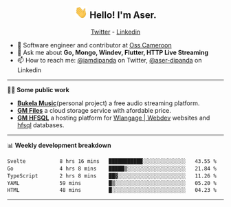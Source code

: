 <h2 align="center"> <img src="https://github.com/gabriel-TheCode/gabriel-TheCode/blob/master/gifs/Hi.gif" width="30px"> Hello! I'm Aser.</h2>
<p align="center">
  <a href="https://twitter.com/iamdipanda">Twitter</a> - 
  <a href="https://www.linkedin.com/in/aser-dipanda/">Linkedin</a>
</p>


- 🔭 Software engineer and contributor at [Oss Cameroon](https://github.com/osscameroon)
- 💬 Ask me about **Go, Mongo, Windev, Flutter, HTTP Live Streaming**
- 📫 How to reach me: [@iamdipanda](https://twitter.com/iamdipanda) on Twitter, [@aser-dipanda](https://www.linkedin.com/in/aser-dipanda/) on Linkedin

-------

👨‍💻 **Some public work**

- **[Bukela Music](https://music.bukela.co)**(personal project) a free audio streaming platform. 
- **[GM Files](https://gamesmania.io)** a cloud storage service with afordable price.
- **[GM HFSQL](https://gamesmania.io)** a hosting platform for [Wlangage | Webdev](https://pcsoft.fr/webdev/index.html) websites and [hfsql](https://pcsoft.fr/accueilpub/hfsql.htm) databases.
-------

📊 **Weekly development breakdown**

<!--START_SECTION:waka-->

```txt
Svelte           8 hrs 16 mins   ███████████░░░░░░░░░░░░░░   43.55 %
Go               4 hrs 8 mins    █████▒░░░░░░░░░░░░░░░░░░░   21.84 %
TypeScript       2 hrs 8 mins    ██▓░░░░░░░░░░░░░░░░░░░░░░   11.26 %
YAML             59 mins         █▒░░░░░░░░░░░░░░░░░░░░░░░   05.20 %
HTML             48 mins         █░░░░░░░░░░░░░░░░░░░░░░░░   04.23 %
```

<!--END_SECTION:waka-->

-------
